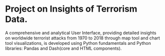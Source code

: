 # Project on Insights of Terrorism Data.
A comprehensive and analytical User Interface, providing detailed insights on worldwide terrorist attacks
from 1970 to 2018 through map tool and chart tool visualizations, is developed using Python fundamentals and
Python libraries: Pandas and Dash(core and HTML components).

